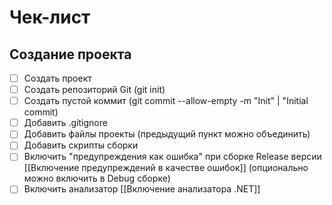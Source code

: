 # Чек-лист
## Создание проекта
- [ ] Создать проект
- [ ] Создать репозиторий Git (git init)
- [ ] Создать пустой коммит (git commit --allow-empty -m "Init" | "Initial commit)
- [ ] Добавить .gitignore
- [ ] Добавить файлы проекты (предыдущий пункт можно объединить)
- [ ] Добавить скрипты сборки
- [ ] Включить "предупреждения как ошибка" при сборке Release версии [[Включение предупреждений в качестве ошибок]] (опционально можно включить в Debug сборке)
- [ ]  Включить анализатор [[Включение анализатора .NET]]
